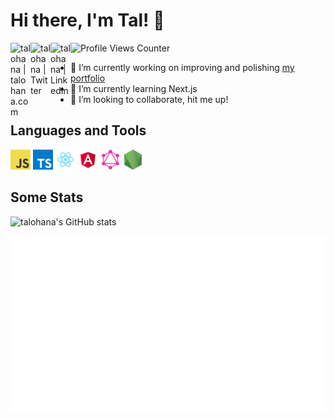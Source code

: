 # Hi there, I'm Tal! 👋

![Profile Views Counter](https://komarev.com/ghpvc/?username=talohana)
[<img align="left" alt="talohana | talohana.com" width="32px" src="https://gist.github.com/talohana/d6fb11e6b35272ea6d77ba0445ab5985/raw/3ad8f9cd95772ccf965993c65bbb66c4d2ccb0a1/brand.svg" />][website]
[<img align="left" alt="talohana | Twitter" width="32px" src="https://gist.github.com/talohana/d6fb11e6b35272ea6d77ba0445ab5985/raw/3ad8f9cd95772ccf965993c65bbb66c4d2ccb0a1/twitter.svg" />][twitter]
[<img align="left" alt="talohana | LinkedIn" width="32px" src="https://gist.github.com/talohana/d6fb11e6b35272ea6d77ba0445ab5985/raw/3ad8f9cd95772ccf965993c65bbb66c4d2ccb0a1/linkedin.svg" />][linkedin]

- 🔭 I’m currently working on improving and polishing [my portfolio][website]
- 🌱 I’m currently learning Next.js 
- 👯 I’m looking to collaborate, hit me up!


## Languages and Tools

<code><img width="32" src="https://raw.githubusercontent.com/github/explore/80688e429a7d4ef2fca1e82350fe8e3517d3494d/topics/javascript/javascript.png"></code>
<code><img width="32" src="https://raw.githubusercontent.com/github/explore/80688e429a7d4ef2fca1e82350fe8e3517d3494d/topics/typescript/typescript.png"></code>
<code><img width="32" src="https://raw.githubusercontent.com/github/explore/80688e429a7d4ef2fca1e82350fe8e3517d3494d/topics/react/react.png"></code>
<code><img width="32" src="https://raw.githubusercontent.com/github/explore/80688e429a7d4ef2fca1e82350fe8e3517d3494d/topics/angular/angular.png"></code>
<code><img width="32" src="https://raw.githubusercontent.com/github/explore/5c058a388828bb5fde0bcafd4bc867b5bb3f26f3/topics/graphql/graphql.png"></code>
<code><img width="32" src="https://raw.githubusercontent.com/github/explore/80688e429a7d4ef2fca1e82350fe8e3517d3494d/topics/nodejs/nodejs.png"></code>  

## Some Stats

![talohana's GitHub stats](https://github-readme-stats.vercel.app/api?username=talohana&show_icons=true&include_all_commits=true&countprivate=true&theme=dracula)

[![Github Metrices](./github-metrics.svg)][website]

[website]: https://talohana.com
[twitter]: https://twitter.com/talohanax
[linkedin]: https://www.linkedin.com/in/tal-ohana-8a663a146/
[medium]: https://medium.com/@tal.ohana.x
[dev.to]: https://dev.to/talohana
[stackoverflow]: https://stackoverflow.com/users/10715502/tal-ohana
